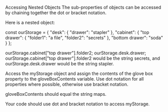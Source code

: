 Accessing Nested Objects
The sub-properties of objects can be accessed by chaining together the dot or bracket notation.

Here is a nested object:

const ourStorage = {
  "desk": {
    "drawer": "stapler"
  },
  "cabinet": {
    "top drawer": { 
      "folder1": "a file",
      "folder2": "secrets"
    },
    "bottom drawer": "soda"
  }
};

ourStorage.cabinet["top drawer"].folder2;
ourStorage.desk.drawer;
ourStorage.cabinet["top drawer"].folder2 would be the string secrets, and ourStorage.desk.drawer would be the string stapler.

Access the myStorage object and assign the contents of the glove box property to the gloveBoxContents variable. Use dot notation for all properties where possible, otherwise use bracket notation.

gloveBoxContents should equal the string maps.

Your code should use dot and bracket notation to access myStorage.